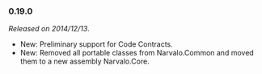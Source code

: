 ### 0.19.0
_Released on 2014/12/13_.
- New: Preliminary support for Code Contracts.
- New: Removed all portable classes from Narvalo.Common
  and moved them to a new assembly Narvalo.Core.
